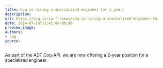 ```yaml
---
title: Coq is hiring a specialized engineer for 2 years
description:
url: https://coq.inria.fr/news/coq-is-hiring-a-specialized-engineer-for-2-years.html
date: 2014-07-18T11:41:00-00:00
preview_image:
authors:
- Coq
source:
---
```



<p>As part of the ADT Coq-API, we are now offering a 2-year position for a specialized engineer.</p>

 
